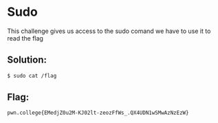 # Sudo

This challenge gives us access to the sudo comand we have to use it to read the flag

## Solution:

```sh
$ sudo cat /flag
```

## Flag: 

```
pwn.college{EMedjZ0u2M-KJ02lt-zeozFfWs_.QX4UDN1wSMwAzNzEzW}
```

